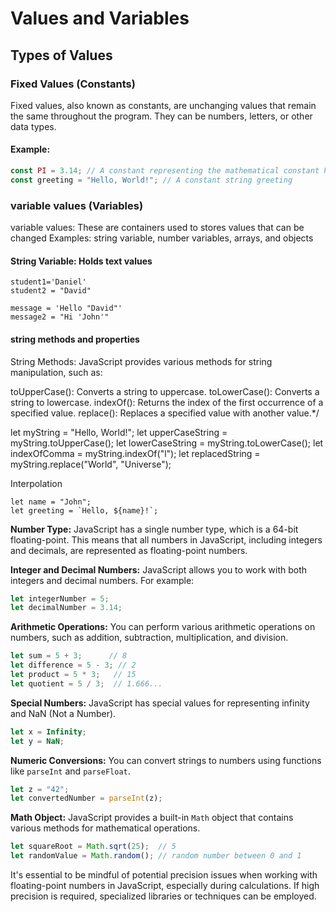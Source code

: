 # Values and Variables

## Types of Values

### Fixed Values (Constants)

Fixed values, also known as constants, are unchanging values that remain the same throughout the program. They can be numbers, letters, or other data types.

#### Example:

```javascript
const PI = 3.14; // A constant representing the mathematical constant Pi
const greeting = "Hello, World!"; // A constant string greeting
```

### variable values (Variables)
variable values: These are containers used to stores values that can be changed
Examples: string variable, number variables, arrays, and objects

#### String Variable: Holds text values
```
student1='Daniel'
student2 = "David"

message = 'Hello "David"'
message2 = "Hi 'John'"
```
#### string methods and properties

String Methods:
JavaScript provides various methods for string manipulation, such as:

toUpperCase(): Converts a string to uppercase.
toLowerCase(): Converts a string to lowercase.
indexOf(): Returns the index of the first occurrence of a specified value.
replace(): Replaces a specified value with another value.*/

let myString = "Hello, World!";
let upperCaseString = myString.toUpperCase();
let lowerCaseString = myString.toLowerCase();
let indexOfComma = myString.indexOf("l");
let replacedString = myString.replace("World", "Universe");


Interpolation
```
let name = "John";
let greeting = `Hello, ${name}!`;
```


 **Number Type:** JavaScript has a single number type, which is a 64-bit floating-point. This means that all numbers in JavaScript, including integers and decimals, are represented as floating-point numbers.

**Integer and Decimal Numbers:** JavaScript allows you to work with both integers and decimal numbers. For example:
   ```javascript
   let integerNumber = 5;
   let decimalNumber = 3.14;
   ```
**Arithmetic Operations:** You can perform various arithmetic operations on numbers, such as addition, subtraction, multiplication, and division.
   ```javascript
   let sum = 5 + 3;      // 8
   let difference = 5 - 3; // 2
   let product = 5 * 3;   // 15
   let quotient = 5 / 3;  // 1.666...
   ```

 **Special Numbers:** JavaScript has special values for representing infinity and NaN (Not a Number).
 
   ```javascript
   let x = Infinity;
   let y = NaN;
   ```

**Numeric Conversions:** You can convert strings to numbers using functions like `parseInt` and `parseFloat`.
   
   ```javascript
   let z = "42";
   let convertedNumber = parseInt(z);
   ```

**Math Object:** JavaScript provides a built-in `Math` object that contains various methods for mathematical operations.
   ```javascript
   let squareRoot = Math.sqrt(25);  // 5
   let randomValue = Math.random(); // random number between 0 and 1
   ```

It's essential to be mindful of potential precision issues when working with floating-point numbers in JavaScript, especially during calculations. If high precision is required, specialized libraries or techniques can be employed.
